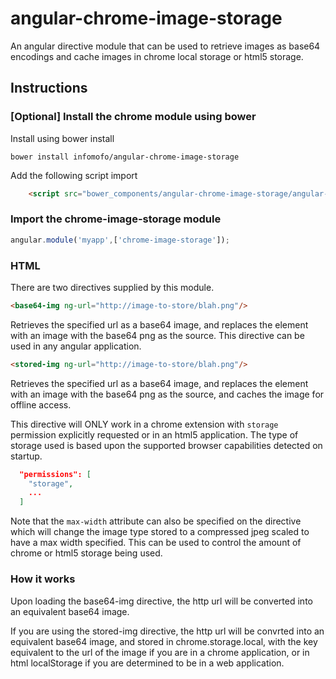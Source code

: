 angular-chrome-image-storage
============================

An angular directive module that can be used to retrieve images as base64 encodings and cache images in chrome local storage or html5 storage.

Instructions
------------

### [Optional] Install the chrome module using bower

Install using bower install

    bower install infomofo/angular-chrome-image-storage

Add the following script import

```html
    <script src="bower_components/angular-chrome-image-storage/angular-chrome-image-storage.js"></script>
```

### Import the chrome-image-storage module

```javascript
angular.module('myapp',['chrome-image-storage']);
```

### HTML

There are two directives supplied by this module.

```html
<base64-img ng-url="http://image-to-store/blah.png"/>
```
Retrieves the specified url as a base64 image, and replaces the element with an image with the base64 png as the source.  This directive can be used in any angular application.

```html
<stored-img ng-url="http://image-to-store/blah.png"/>
```
Retrieves the specified url as a base64 image, and replaces the element with an image with the base64 png as the source, and caches the image for offline access.  

This directive will ONLY work in a chrome extension with ``storage`` permission explicitly requested or in an html5 application.  The type of storage used is based upon the supported browser capabilities detected on startup.

```json
  "permissions": [
    "storage",
    ...
  ]
```

Note that the ``max-width`` attribute can also be specified on the directive which will change the image type stored to a compressed jpeg scaled to have a max width specified.  This can be used to control the amount of chrome or html5 storage being used.

### How it works

Upon loading the base64-img directive, the http url will be converted into an equivalent base64 image.

If you are using the stored-img directive, the http url will be convrted into an equivalent base64 image, and stored in chrome.storage.local, with the key equivalent to the url of the image if you are in a chrome application, or in html localStorage if you are determined to be in a web application.

